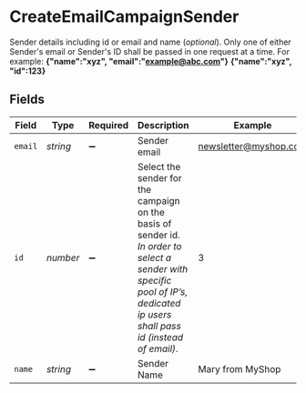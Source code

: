 # CreateEmailCampaignSender

Sender details including id or email and name (_optional_). Only one of either Sender's email or Sender's ID shall be passed in one request at a time. For example:
**{"name":"xyz", "email":"example@abc.com"}**
**{"name":"xyz", "id":123}**



## Fields

| Field                                                                                                                                                                         | Type                                                                                                                                                                          | Required                                                                                                                                                                      | Description                                                                                                                                                                   | Example                                                                                                                                                                       |
| ----------------------------------------------------------------------------------------------------------------------------------------------------------------------------- | ----------------------------------------------------------------------------------------------------------------------------------------------------------------------------- | ----------------------------------------------------------------------------------------------------------------------------------------------------------------------------- | ----------------------------------------------------------------------------------------------------------------------------------------------------------------------------- | ----------------------------------------------------------------------------------------------------------------------------------------------------------------------------- |
| `email`                                                                                                                                                                       | *string*                                                                                                                                                                      | :heavy_minus_sign:                                                                                                                                                            | Sender email                                                                                                                                                                  | newsletter@myshop.com                                                                                                                                                         |
| `id`                                                                                                                                                                          | *number*                                                                                                                                                                      | :heavy_minus_sign:                                                                                                                                                            | Select the sender for the campaign on the basis of sender id.<br/>_In order to select a sender with specific pool of IP’s, dedicated ip users shall pass id (instead of email)_.<br/> | 3                                                                                                                                                                             |
| `name`                                                                                                                                                                        | *string*                                                                                                                                                                      | :heavy_minus_sign:                                                                                                                                                            | Sender Name                                                                                                                                                                   | Mary from MyShop                                                                                                                                                              |